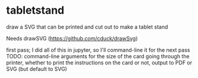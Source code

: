 # tabletstand
draw a SVG that can be printed and cut out to make a tablet stand

Needs drawSVG (https://github.com/cduck/drawSvg)

first pass; I did all of this in jupyter, so I'll command-line it for the next pass
TODO: command-line arguments for the size of the card going through the printer, whether to print the instructions on the card or not, output to PDF or SVG (but default to SVG)
